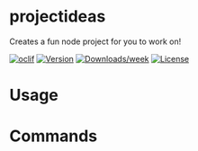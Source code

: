 projectideas
============

Creates a fun node project for you to work on!

[![oclif](https://img.shields.io/badge/cli-oclif-brightgreen.svg)](https://oclif.io)
[![Version](https://img.shields.io/npm/v/projectideas.svg)](https://npmjs.org/package/projectideas)
[![Downloads/week](https://img.shields.io/npm/dw/projectideas.svg)](https://npmjs.org/package/projectideas)
[![License](https://img.shields.io/npm/l/projectideas.svg)](https://github.com/https://github.com/Ankcorn/ProjectIdeas.git/https://github.com/Ankcorn/ProjectIdeas.git/blob/master/package.json)

<!-- toc -->
# Usage
<!-- usage -->
# Commands
<!-- commands -->
